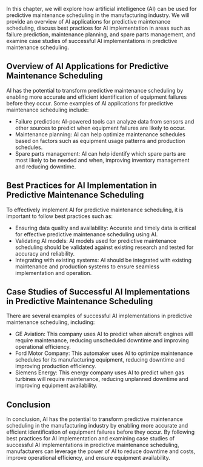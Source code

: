 
In this chapter, we will explore how artificial intelligence (AI) can be used for predictive maintenance scheduling in the manufacturing industry. We will provide an overview of AI applications for predictive maintenance scheduling, discuss best practices for AI implementation in areas such as failure prediction, maintenance planning, and spare parts management, and examine case studies of successful AI implementations in predictive maintenance scheduling.

Overview of AI Applications for Predictive Maintenance Scheduling
-----------------------------------------------------------------

AI has the potential to transform predictive maintenance scheduling by enabling more accurate and efficient identification of equipment failures before they occur. Some examples of AI applications for predictive maintenance scheduling include:

* Failure prediction: AI-powered tools can analyze data from sensors and other sources to predict when equipment failures are likely to occur.
* Maintenance planning: AI can help optimize maintenance schedules based on factors such as equipment usage patterns and production schedules.
* Spare parts management: AI can help identify which spare parts are most likely to be needed and when, improving inventory management and reducing downtime.

Best Practices for AI Implementation in Predictive Maintenance Scheduling
-------------------------------------------------------------------------

To effectively implement AI for predictive maintenance scheduling, it is important to follow best practices such as:

* Ensuring data quality and availability: Accurate and timely data is critical for effective predictive maintenance scheduling using AI.
* Validating AI models: AI models used for predictive maintenance scheduling should be validated against existing research and tested for accuracy and reliability.
* Integrating with existing systems: AI should be integrated with existing maintenance and production systems to ensure seamless implementation and operation.

Case Studies of Successful AI Implementations in Predictive Maintenance Scheduling
----------------------------------------------------------------------------------

There are several examples of successful AI implementations in predictive maintenance scheduling, including:

* GE Aviation: This company uses AI to predict when aircraft engines will require maintenance, reducing unscheduled downtime and improving operational efficiency.
* Ford Motor Company: This automaker uses AI to optimize maintenance schedules for its manufacturing equipment, reducing downtime and improving production efficiency.
* Siemens Energy: This energy company uses AI to predict when gas turbines will require maintenance, reducing unplanned downtime and improving equipment availability.

Conclusion
----------

In conclusion, AI has the potential to transform predictive maintenance scheduling in the manufacturing industry by enabling more accurate and efficient identification of equipment failures before they occur. By following best practices for AI implementation and examining case studies of successful AI implementations in predictive maintenance scheduling, manufacturers can leverage the power of AI to reduce downtime and costs, improve operational efficiency, and ensure equipment availability.

